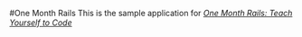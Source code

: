 #One Month Rails
This is the sample application for
[*One Month Rails: Teach Yourself to Code*](https://onemonthrails.com)